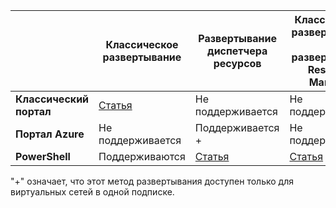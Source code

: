 | | **Классическое развертывание** | **Развертывание диспетчера ресурсов** | **Классическое развертывание и развертывание Resource Manager** |
|----------------------------------------|-------------|----------------------|---------------------------------|
| **Классический портал** | [Статья](../articles/vpn-gateway/virtual-networks-configure-vnet-to-vnet-connection.md) | Не поддерживается | Не поддерживается |
| **Портал Azure** | Не поддерживается | Поддерживается + | Не поддерживается |
| **PowerShell** | Поддерживаются | [Статья](../articles/vpn-gateway/vpn-gateway-vnet-vnet-rm-ps.md) | [Статья](../articles/virtual-network/virtual-networks-arm-asm-s2s.md)

"+" означает, что этот метод развертывания доступен только для виртуальных сетей в одной подписке.

<!---HONumber=AcomDC_0323_2016-->